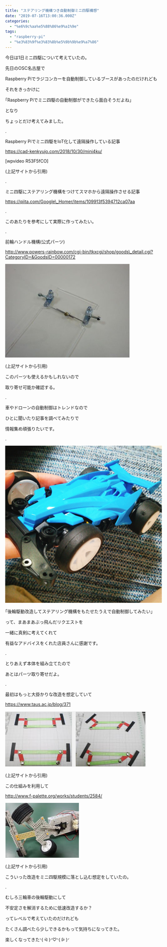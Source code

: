 ```yaml
---
title: "ステアリング機構つき自動制御ミニ四駆構想"
date: "2019-07-16T13:00:36.000Z"
categories: 
  - "%e6%9c%aa%e5%88%86%e9%a1%9e"
tags: 
  - "raspberry-pi"
  - "%e3%83%9f%e3%83%8b%e5%9b%9b%e9%a7%86"
---
```


今日は1日ミニ四駆について考えていたの。

先日のOSC名古屋で

Raspberry Piでラジコンカーを自動制御しているブースがあったのだけれども

それをきっかけに

｢Raspberry Piでミニ四駆の自動制御ができたら面白そうだよね｣

となり

ちょっとだけ考えてみました。

.

Raspberry Piでミニ四駆をIoT化して遠隔操作している記事

https://cad-kenkyujo.com/2018/10/30/mini4ku/

\[wpvideo R53F5fCO\]

(上記サイトから引用)

.

ミニ四駆にステアリング機構をつけてスマホから遠隔操作させる記事

https://qiita.com/Google\_Homer/items/109913f5394712ca07aa

.

このあたりを参考にして実際に作ってみたい。

.

前輪ハンドル機構(公式パーツ)

http://www.powers-rainbow.com/cgi-bin/tkxcgi/shop/goods\_detail.cgi?CategoryID=&GoodsID=00000172

![](images/l0001976550975951702732122.jpg)

(上記サイトから引用)

このパーツも使えるかもしれないので

取り寄せ可能か確認する。

.

車やドローンの自動制御はトレンドなので

ひとに聞いたり記事を調べてみたりで

情報集め頑張りたいです。

.

![](images/2019-07-16-21-09-114980242033343681542.jpg)

｢後輪駆動改造してステアリング機構をもたせたうえで自動制御してみたい｣

って、まあまあぶっ飛んだリクエストを

一緒に真剣に考えてくれて

有益なアドバイスをくれた店員さんに感謝です。

.

とりあえず本体を組み立てたので

あとはパーツ取り寄せだよ。

.

最初はもっと大掛かりな改造を想定していて

https://www.taus.ac.jp/blog/371

![](images/0d7f59da28b6e289366a26310a2096e91959100997059218921.png)

(上記サイトから引用)

この仕組みを利用して

http://www.f-palette.org/works/students/2584/

![](images/df26d7ff29e579c1286e5ab2c803a8d52939237073008516779.png)

(上記サイトから引用)

こういった改造をミニ四駆規模に落とし込む想定をしていたの。

.

むしろ三輪車の後輪駆動にして

不安定さを解消するために低速改造するか？

ってレベルで考えていたのだけれども

たくさん調べたら少しできるかもって気持ちになってきた。

楽しくなってきたᐠ( ᐛ )ᐟ♡ᐠ( ᐖ )ᐟ
